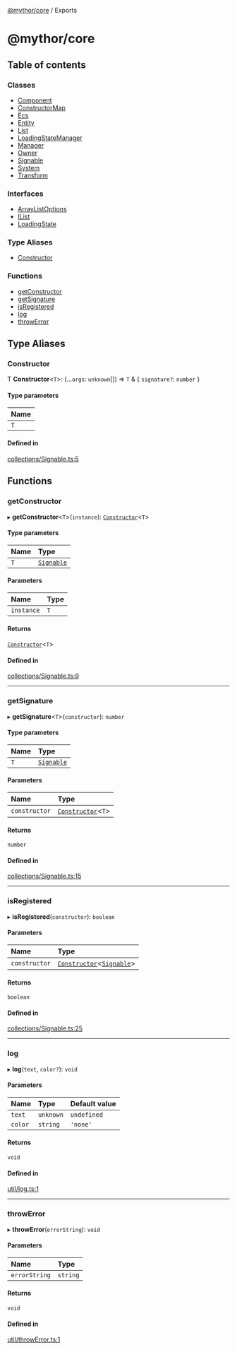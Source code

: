 [@mythor/core](README.md) / Exports

# @mythor/core

## Table of contents

### Classes

- [Component](classes/Component.md)
- [ConstructorMap](classes/ConstructorMap.md)
- [Ecs](classes/Ecs.md)
- [Entity](classes/Entity.md)
- [List](classes/List.md)
- [LoadingStateManager](classes/LoadingStateManager.md)
- [Manager](classes/Manager.md)
- [Owner](classes/Owner.md)
- [Signable](classes/Signable.md)
- [System](classes/System.md)
- [Transform](classes/Transform.md)

### Interfaces

- [ArrayListOptions](interfaces/ArrayListOptions.md)
- [IList](interfaces/IList.md)
- [LoadingState](interfaces/LoadingState.md)

### Type Aliases

- [Constructor](modules.md#constructor)

### Functions

- [getConstructor](modules.md#getconstructor)
- [getSignature](modules.md#getsignature)
- [isRegistered](modules.md#isregistered)
- [log](modules.md#log)
- [throwError](modules.md#throwerror)

## Type Aliases

### Constructor

Ƭ **Constructor**<`T`\>: (...`args`: `unknown`[]) => `T` & { `signature?`: `number`  }

#### Type parameters

| Name |
| :------ |
| `T` |

#### Defined in

[collections/Signable.ts:5](https://github.com/desaintvincent/mythor/blob/d8ac596/packages/core/src/collections/Signable.ts#L5)

## Functions

### getConstructor

▸ **getConstructor**<`T`\>(`instance`): [`Constructor`](modules.md#constructor)<`T`\>

#### Type parameters

| Name | Type |
| :------ | :------ |
| `T` | [`Signable`](classes/Signable.md) |

#### Parameters

| Name | Type |
| :------ | :------ |
| `instance` | `T` |

#### Returns

[`Constructor`](modules.md#constructor)<`T`\>

#### Defined in

[collections/Signable.ts:9](https://github.com/desaintvincent/mythor/blob/d8ac596/packages/core/src/collections/Signable.ts#L9)

___

### getSignature

▸ **getSignature**<`T`\>(`constructor`): `number`

#### Type parameters

| Name | Type |
| :------ | :------ |
| `T` | [`Signable`](classes/Signable.md) |

#### Parameters

| Name | Type |
| :------ | :------ |
| `constructor` | [`Constructor`](modules.md#constructor)<`T`\> |

#### Returns

`number`

#### Defined in

[collections/Signable.ts:15](https://github.com/desaintvincent/mythor/blob/d8ac596/packages/core/src/collections/Signable.ts#L15)

___

### isRegistered

▸ **isRegistered**(`constructor`): `boolean`

#### Parameters

| Name | Type |
| :------ | :------ |
| `constructor` | [`Constructor`](modules.md#constructor)<[`Signable`](classes/Signable.md)\> |

#### Returns

`boolean`

#### Defined in

[collections/Signable.ts:25](https://github.com/desaintvincent/mythor/blob/d8ac596/packages/core/src/collections/Signable.ts#L25)

___

### log

▸ **log**(`text`, `color?`): `void`

#### Parameters

| Name | Type | Default value |
| :------ | :------ | :------ |
| `text` | `unknown` | `undefined` |
| `color` | `string` | `'none'` |

#### Returns

`void`

#### Defined in

[util/log.ts:1](https://github.com/desaintvincent/mythor/blob/d8ac596/packages/core/src/util/log.ts#L1)

___

### throwError

▸ **throwError**(`errorString`): `void`

#### Parameters

| Name | Type |
| :------ | :------ |
| `errorString` | `string` |

#### Returns

`void`

#### Defined in

[util/throwError.ts:1](https://github.com/desaintvincent/mythor/blob/d8ac596/packages/core/src/util/throwError.ts#L1)
